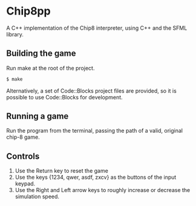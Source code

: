 # Chip8pp
A C++ implementation of the Chip8 interpreter, using C++ and the SFML library.

## Building the game
Run make at the root of the project.
```bash
$ make
```

Alternatively, a set of Code::Blocks project files are provided, so it is possible to use Code::Blocks for development.

## Running a game
Run the program from the terminal, passing the path of a valid, original chip-8 game.

## Controls
1. Use the Return key to reset the game
2. Use the keys {1234, qwer, asdf, zxcv} as the buttons of the input keypad.
3. Use the Right and Left arrow keys to roughly increase or decrease the simulation speed.
